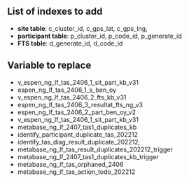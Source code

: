 ## List of indexes to add

- **site table**: c_cluster_id, c_gps_lat, c_gps_lng,
- **participant table**: p_cluster_id, p_code_id, p_generate_id
- **FTS table**: d_generate_id, d_code_id

## Variable to replace

- v_espen_ng_lf_tas_2406_1_sit_part_kb_v31
- espen_ng_lf_tas_2406_1_s_ben_oy
- v_espen_ng_lf_tas_2406_2_fts_kb_v31
- espen_ng_lf_tas_2406_3_resultat_fts_ng_v3
- espen_ng_lf_tas_2406_2_part_ben_oy_v2
- v_espen_ng_lf_tas_2406_1_sit_part_kb_v31
- metabase_ng_lf_2407_tas1_duplicates_kb
- identify_participant_duplicate_tas_202212
- identify_tas_diag_result_duplicate_202212,
- metabase_ng_lf_tas_result_duplicates_202212_trigger
- metabase_ng_lf_2407_tas1_duplicates_kb_trigger
- metabase_ng_lf_tas_orphaned_2406
- metabase_ng_lf_tas_action_todo_202212
